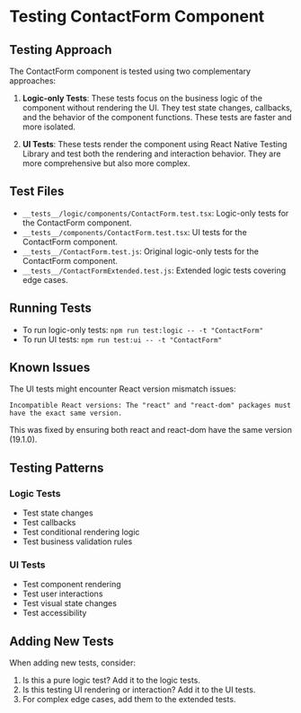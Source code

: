 # Testing ContactForm Component

## Testing Approach

The ContactForm component is tested using two complementary approaches:

1. **Logic-only Tests**: These tests focus on the business logic of the component without rendering the UI. They test state changes, callbacks, and the behavior of the component functions. These tests are faster and more isolated.

2. **UI Tests**: These tests render the component using React Native Testing Library and test both the rendering and interaction behavior. They are more comprehensive but also more complex.

## Test Files

- `__tests__/logic/components/ContactForm.test.tsx`: Logic-only tests for the ContactForm component.
- `__tests__/components/ContactForm.test.tsx`: UI tests for the ContactForm component.
- `__tests__/ContactForm.test.js`: Original logic-only tests for the ContactForm component.
- `__tests__/ContactFormExtended.test.js`: Extended logic tests covering edge cases.

## Running Tests

- To run logic-only tests: `npm run test:logic -- -t "ContactForm"`
- To run UI tests: `npm run test:ui -- -t "ContactForm"`

## Known Issues

The UI tests might encounter React version mismatch issues:
```
Incompatible React versions: The "react" and "react-dom" packages must have the exact same version.
```

This was fixed by ensuring both react and react-dom have the same version (19.1.0).

## Testing Patterns

### Logic Tests

- Test state changes
- Test callbacks
- Test conditional rendering logic
- Test business validation rules

### UI Tests

- Test component rendering
- Test user interactions
- Test visual state changes
- Test accessibility

## Adding New Tests

When adding new tests, consider:

1. Is this a pure logic test? Add it to the logic tests.
2. Is this testing UI rendering or interaction? Add it to the UI tests.
3. For complex edge cases, add them to the extended tests.
